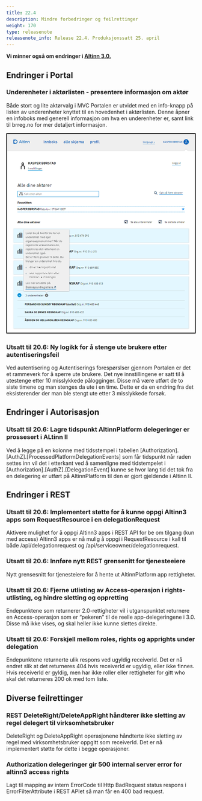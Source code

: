```yaml
---
title: 22.4
description: Mindre forbedringer og feilrettinger
weight: 170
type: releasenote
releasenote_info: Release 22.4. Produksjonssatt 25. april
---
```


**Vi minner også om endringer i [Altinn 3.0.](https://github.com/Altinn/altinn-studio/releases)**

## Endringer i Portal

### Underenheter i aktørlisten - presentere informasjon om aktør

Både stort og lite aktørvalg i MVC Portalen er utvidet med en info-knapp på listen av underenheter knyttet til en hovedenhet i aktørlisten.
Denne åpner en infoboks med generell informasjon om hva en underenheter er, samt link til brreg.no for mer detaljert informasjon.

![Skjermbilde som viser lite aktørvalg](Underenhetiaktorlisten.png " ")

### Utsatt til 20.6: Ny logikk for å stenge ute brukere etter autentiseringsfeil

Ved autentisering og Autentiserings forespørslser gjennom Portalen er det et rammeverk for å sperre ute brukere. 
Det nye innstillingene er satt til å utestenge etter 10 misslykkede pålogginger. Disse må være utført de to siste timene og man stenges da ute i en time. Dette er da en endring fra det eksisterender der man ble stengt ute etter 3 misslykkede forsøk. 

## Endringer i Autorisasjon

### Utsatt til 20.6: Lagre tidspunkt AltinnPlatform delegeringer er prossesert i ALtinn II

Ved å legge på en kolonne med tidsstempel i tabellen [Authorization].[AuthZ].[ProcessedPlatformDelegationEvents] som får tidspunkt når raden settes inn vil det i etterkant ved å samenligne med tidstempelet i [Authorization].[AuthZ].[DelegationEvent] kunne se hvor lang tid det tok fra en delegering er utført på AltinnPlatform til den er gjort gjeldende i Altinn II.

## Endringer i REST

### Utsatt til 20.6: Implementert støtte for å kunne oppgi Altinn3 apps som RequestResource i en delegationRequest

Aktivere mulighet for å oppgi Altinn3 apps i REST API for be om tilgang (kun med access) Altinn3 apps er nå mulig å oppgi i RequestResource i kall til både /api/delegationrequest og /api/serviceowner/delegationrequest.

### Utsatt til 20.6: Innføre nytt REST grensenitt for tjenesteeiere

Nytt grensesnitt for tjenesteiere for å hente ut AltinnPlatform app rettigheter.

### Utsatt til 20.6: Fjerne utlisting av Access-operasjon i rights-utlisting, og hindre sletting og oppretting

Endepunktene som returnerer 2.0-rettigheter vil i utganspunktet returnere en Access-operasjon som er “pekeren” til de reelle app-delegeringene i 3.0. Disse må ikke vises, og skal heller ikke kunne slettes direkte.

### Utsatt til 20.6: Forskjell mellom roles, rights og apprights under delegation

Endepunktene returnerte ulik respons ved ugyldig receiverId. Det er nå endret slik at det returneres 404 hvis receiverId er ugyldig, eller ikke finnes. Hvis receiverId er gyldig, men har ikke roller eller rettigheter for gitt who skal det returneres 200 ok med tom liste.

## Diverse feilrettinger

### REST DeleteRight/DeleteAppRight håndterer ikke sletting av regel delegert til virksomhetsbruker

DeleteRight og DeleteAppRight operasjonene håndterte ikke sletting av regel med virksomhetsbruker oppgitt som receiverId. Det er nå implementert støtte for dette i begge operasjoner.

### Authorization delegeringer gir 500 internal server error for altinn3 access rights

Lagt til mapping av intern ErrorCode til Http BadRequest status respons i ErrorFilterAttribute i REST APIet så man får en 400 bad request.

